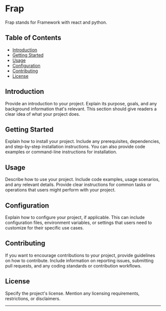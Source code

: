 # Frap

Frap stands for Framework with react and python.

## Table of Contents

- [Introduction](#introduction)
- [Getting Started](#getting_started)
- [Usage](#usage)
- [Configuration](#configuration)
- [Contributing](#contributing)
- [License](#license)

## Introduction

Provide an introduction to your project. Explain its purpose, goals, and any background information that's relevant. This section should give readers a clear idea of what your project does.

## Getting Started

Explain how to install your project. Include any prerequisites, dependencies, and step-by-step installation instructions. You can also provide code examples or command-line instructions for installation.

## Usage

Describe how to use your project. Include code examples, usage scenarios, and any relevant details. Provide clear instructions for common tasks or operations that users might perform with your project.

## Configuration

Explain how to configure your project, if applicable. This can include configuration files, environment variables, or settings that users need to customize for their specific use cases.

## Contributing

If you want to encourage contributions to your project, provide guidelines on how to contribute. Include information on reporting issues, submitting pull requests, and any coding standards or contribution workflows.

## License

Specify the project's license. Mention any licensing requirements, restrictions, or disclaimers.

---
